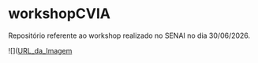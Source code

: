 # workshopCVIA
Repositório referente ao workshop realizado no SENAI no dia 30/06/2026.

![]([URL_da_Imagem](https://github.com/wandersonrainer/workshopCVIA/blob/main/fig07.png)
